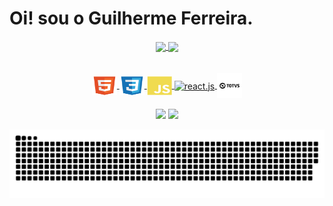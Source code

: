 <h1 text-align="center"> Oi! sou o Guilherme Ferreira.</h1>

<div align="center">
  <a href="https://github.com/guilherme-ferreira1">
  <img height="180em"   align="center" src="https://github-readme-stats.vercel.app/api?username=guilherme-ferreira1&show_icons=true&theme=react&include_all_commits=true&count_private=true"/>
  <img height="180em"  align="center" src="https://github-readme-stats.vercel.app/api/top-langs/?username=guilherme-ferreira1&layout=compact&langs_count=7&theme=react" />
</div>
 <br>
<div  align="center"> 
  <div style="display: inline_block"><br>
  <img align="center" alt="HTML" height="30" width="40" src="https://raw.githubusercontent.com/devicons/devicon/master/icons/html5/html5-original.svg">
  <img align="center" alt="CSS" height="30" width="40" src="https://raw.githubusercontent.com/devicons/devicon/master/icons/css3/css3-original.svg">
   <img align="center" alt="js" height="30" width="40" src="https://raw.githubusercontent.com/devicons/devicon/master/icons/javascript/javascript-plain.svg">
   <img align="center" alt="react.js" height="30" width="40" src="https://cdn.jsdelivr.net/gh/devicons/devicon/icons/react/react-original.svg" /> 
   <img align="center" alt="react.js" height="40" width="40" color="#ffffff" src="https://raw.githubusercontent.com/guilherme-Ferreira1/guilherme-ferreira1/b5ed04d7ce66f40ce420cb0c6b53a89bd42debfc/totvs-logo.svg" /> 
</div>
  <br>
  <div>
    <a href="" target="_blank"><img src="https://img.shields.io/badge/-Instagram-%23E4405F?style=for-the-badge&logo=instagram&logoColor=white" target="_blank"></a>
  <a href="https://www.linkedin.com/in/guilherme-kau%C3%A3-da-silva-ferreira-a30001268/" target="_blank"><img src="https://img.shields.io/badge/-LinkedIn-%230077B5?style=for-the-badge&logo=linkedin&logoColor=white" target="_blank"></a> 
  </div>

</div>

![snake gif](https://github.com/guilherme-ferreira1/guilherme-ferreira1/blob/output/github-snake-dark.svg)
